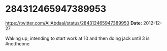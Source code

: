 # 284312465947389953
https://twitter.com/AliAbdaal/status/284312465947389953
**Date:** 2012-12-27

Waking up, intending to start work at 10 and then doing jack until 3 is #nottheone
